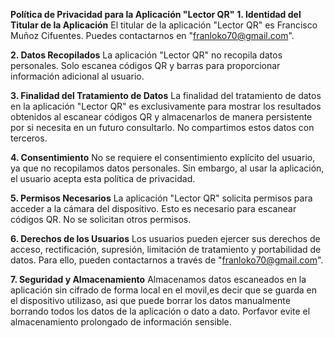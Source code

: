 **Política de Privacidad para la Aplicación "Lector QR"**
**1. Identidad del Titular de la Aplicación**
El titular de la aplicación "Lector QR" es Francisco Muñoz Cifuentes. Puedes contactarnos en "franloko70@gmail.com".

**2. Datos Recopilados**
La aplicación "Lector QR" no recopila datos personales. Solo escanea códigos QR y barras para proporcionar información adicional al usuario.

**3. Finalidad del Tratamiento de Datos**
La finalidad del tratamiento de datos en la aplicación "Lector QR" es exclusivamente para mostrar los resultados obtenidos al escanear códigos QR y almacenarlos de manera persistente por si necesita en un futuro consultarlo. No compartimos estos datos con terceros.

**4. Consentimiento**
No se requiere el consentimiento explícito del usuario, ya que no recopilamos datos personales. Sin embargo, al usar la aplicación, el usuario acepta esta política de privacidad.

**5. Permisos Necesarios**
La aplicación "Lector QR" solicita permisos para acceder a la cámara del dispositivo. Esto es necesario para escanear códigos QR. No se solicitan otros permisos.

**6. Derechos de los Usuarios**
Los usuarios pueden ejercer sus derechos de acceso, rectificación, supresión, limitación de tratamiento y portabilidad de datos. Para ello, pueden contactarnos a través de "franloko70@gmail.com".

**7. Seguridad y Almacenamiento**
Almacenamos datos escaneados en la aplicación sin cifrado de forma local en el movil,es decir que se guarda en el dispositivo utilizaso, asi que puede borrar los datos manualmente borrando todos los datos de la aplicación o dato a dato. Porfavor evite el almacenamiento prolongado de información sensible.
